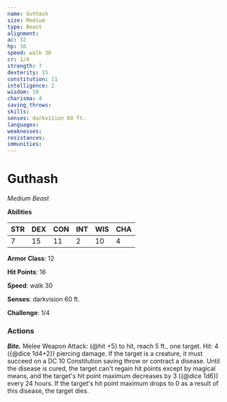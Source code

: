 ```yaml
---
name: Guthash
size: Medium
type: Beast
alignment: 
ac: 12
hp: 16
speed: walk 30
cr: 1/4
strength: 7
dexterity: 15
constitution: 11
intelligence: 2
wisdom: 10
charisma: 4
saving_throws:
skills:
senses: darkvision 60 ft.
languages:
weaknesses:
resistances:
immunities:
---
```


# Guthash

*Medium Beast*

**Abilities**

| STR | DEX | CON | INT | WIS | CHA |
| --- | --- | --- | --- | --- | --- |
| 7 | 15 | 11 | 2 | 10 | 4 |

**Armor Class**: 12

**Hit Points**: 16

**Speed**: walk 30

**Senses**: darkvision 60 ft.

**Challenge**: 1/4

### Actions
***Bite.*** Melee Weapon Attack: {@hit +5} to hit, reach 5 ft., one target. Hit: 4 ({@dice 1d4+2}) piercing damage. If the target is a creature, it must succeed on a DC 10 Constitution saving throw or contract a disease. Until the disease is cured, the target can't regain hit points except by magical means, and the target's hit point maximum decreases by 3 ({@dice 1d6}) every 24 hours. If the target's hit point maximum drops to 0 as a result of this disease, the target dies.

